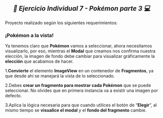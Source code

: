 **_<h2 align="center">:vulcan_salute: Ejercicio Individual 7 - Pokémon parte 3 :computer:</h2>_**

Proyecto realizado según los siguientes requerimientos:

__<h3>¡Pokémon a la vista!</h3>__

Ya tenemos claro que __Pokémon__ vamos a seleccionar, ahora necesitamos visualizarlo, por eso, mientras el __Modal__ que creamos nos confirma nuestra elección, la imagen de fondo debe cambiar para visualizar gráficamente la __elección__ que acabamos de hacer.

1.__Convierte__ el elemento __ImageView__ en un contenedor de __Fragmentos__, ya que desde ahí se manejará la vista de lo seleccionado.

2.Debes __crear un fragmento para mostrar cada Pokémon__ que se puede seleccionar. No olvides que en primera instancia va a existir una imagen por defecto.

3.Aplica la lógica necesaria para que cuando utilices el botón de “__Elegir__”, al mismo tiempo se __visualice el modal__ y el __fondo del fragmento__ cambie.
